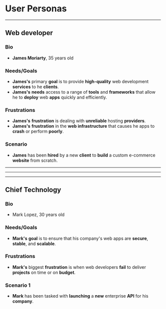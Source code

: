 # User Personas

---

## Web developer

### Bio

- **James Moriarty**, 35 years old

### Needs/Goals

- **James's** primary **goal** is to provide **high-quality** web development
  **services** to he **clients**.
- **James's** **needs** access to a range of **tools** and **frameworks** that
  allow he to **deploy** web **apps** quickly and efficiently.

### Frustrations

- **James's** **frustration** is dealing with **unreliable** hosting
  **providers**.
- **James's** **frustration** in the **web infrastructure** that causes he apps
  to **crash** or perform **poorly**.

### Scenario

- **James** has been **hired** by a new **client** to **build** a custom
  e-commerce **website** from scratch.

---

---

---

## Chief Technology

### Bio

- Mark Lopez, 30 years old

### Needs/Goals

- **Mark's** **goal** is to ensure that his company's web apps are **secure**,
  **stable**, and **scalable**.

### Frustrations

- **Mark's** biggest **frustration** is when web developers **fail** to deliver
  **projects** on time or on **budget**.

### Scenario 1

- **Mark** has been tasked with **launching** a **new** enterprise **API** for
  his **company**.
